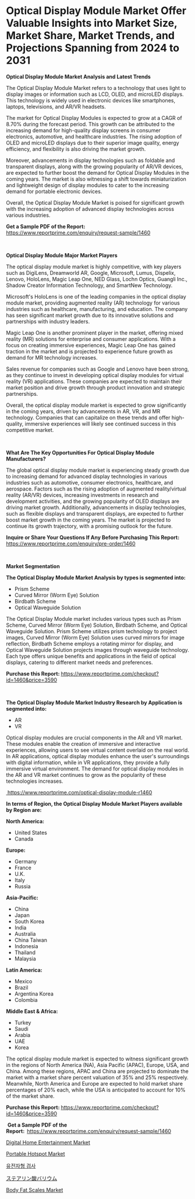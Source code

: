 <p><h1>Optical Display Module Market Offer Valuable Insights into Market Size, Market Share, Market Trends, and Projections Spanning from 2024 to 2031</h1></p><p><strong>Optical Display Module Market Analysis and Latest Trends</strong></p>
<p><p>The Optical Display Module Market refers to a technology that uses light to display images or information such as LCD, OLED, and microLED displays. This technology is widely used in electronic devices like smartphones, laptops, televisions, and AR/VR headsets.</p><p>The market for Optical Display Modules is expected to grow at a CAGR of 8.70% during the forecast period. This growth can be attributed to the increasing demand for high-quality display screens in consumer electronics, automotive, and healthcare industries. The rising adoption of OLED and microLED displays due to their superior image quality, energy efficiency, and flexibility is also driving the market growth.</p><p>Moreover, advancements in display technologies such as foldable and transparent displays, along with the growing popularity of AR/VR devices, are expected to further boost the demand for Optical Display Modules in the coming years. The market is also witnessing a shift towards miniaturization and lightweight design of display modules to cater to the increasing demand for portable electronic devices.</p><p>Overall, the Optical Display Module Market is poised for significant growth with the increasing adoption of advanced display technologies across various industries.</p></p>
<p><strong>Get a Sample PDF of the Report:&nbsp;</strong> <a href="https://www.reportprime.com/enquiry/request-sample/1460">https://www.reportprime.com/enquiry/request-sample/1460</a></p>
<p>&nbsp;</p>
<p><strong>Optical Display Module Major Market Players</strong></p>
<p><p>The optical display module market is highly competitive, with key players such as DigiLens, Dreamworld AR, Google, Microsoft, Lumus, Dispelix, Lenovo, HoloLens, Magic Leap One, NED Glass, Lochn Optics, Guangli Inc., Shadow Creator Information Technology, and SmartNew Technology.</p><p>Microsoft's HoloLens is one of the leading companies in the optical display module market, providing augmented reality (AR) technology for various industries such as healthcare, manufacturing, and education. The company has seen significant market growth due to its innovative solutions and partnerships with industry leaders.</p><p>Magic Leap One is another prominent player in the market, offering mixed reality (MR) solutions for enterprise and consumer applications. With a focus on creating immersive experiences, Magic Leap One has gained traction in the market and is projected to experience future growth as demand for MR technology increases.</p><p>Sales revenue for companies such as Google and Lenovo have been strong, as they continue to invest in developing optical display modules for virtual reality (VR) applications. These companies are expected to maintain their market position and drive growth through product innovation and strategic partnerships.</p><p>Overall, the optical display module market is expected to grow significantly in the coming years, driven by advancements in AR, VR, and MR technology. Companies that can capitalize on these trends and offer high-quality, immersive experiences will likely see continued success in this competitive market.</p></p>
<p>&nbsp;</p>
<p><strong>What Are The Key Opportunities For Optical Display Module Manufacturers?</strong></p>
<p><p>The global optical display module market is experiencing steady growth due to increasing demand for advanced display technologies in various industries such as automotive, consumer electronics, healthcare, and aerospace. Factors such as the rising adoption of augmented reality/virtual reality (AR/VR) devices, increasing investments in research and development activities, and the growing popularity of OLED displays are driving market growth. Additionally, advancements in display technologies, such as flexible displays and transparent displays, are expected to further boost market growth in the coming years. The market is projected to continue its growth trajectory, with a promising outlook for the future.</p></p>
<p><strong>Inquire or Share Your Questions If Any Before Purchasing This Report:</strong> <a href="https://www.reportprime.com/enquiry/pre-order/1460">https://www.reportprime.com/enquiry/pre-order/1460</a></p>
<p>&nbsp;</p>
<p><strong>Market Segmentation</strong></p>
<p><strong>The Optical Display Module Market Analysis by types is segmented into:</strong></p>
<p><ul><li>Prism Scheme</li><li>Curved Mirror (Worm Eye) Solution</li><li>Birdbath Scheme</li><li>Optical Waveguide Solution</li></ul></p>
<p><p>The Optical Display Module market includes various types such as Prism Scheme, Curved Mirror (Worm Eye) Solution, Birdbath Scheme, and Optical Waveguide Solution. Prism Scheme utilizes prism technology to project images, Curved Mirror (Worm Eye) Solution uses curved mirrors for image reflection, Birdbath Scheme employs a rotating mirror for display, and Optical Waveguide Solution projects images through waveguide technology. Each type offers unique benefits and applications in the field of optical displays, catering to different market needs and preferences.</p></p>
<p><strong>Purchase this Report:&nbsp;</strong><a href="https://www.reportprime.com/checkout?id=1460&price=3590">https://www.reportprime.com/checkout?id=1460&price=3590</a></p>
<p>&nbsp;</p>
<p><strong>The Optical Display Module Market Industry Research by Application is segmented into:</strong></p>
<p><ul><li>AR</li><li>VR</li></ul></p>
<p><p>Optical display modules are crucial components in the AR and VR market. These modules enable the creation of immersive and interactive experiences, allowing users to see virtual content overlaid on the real world. In AR applications, optical display modules enhance the user's surroundings with digital information, while in VR applications, they provide a fully immersive virtual environment. The demand for optical display modules in the AR and VR market continues to grow as the popularity of these technologies increases.</p></p>
<p><a href="https://www.reportprime.com/optical-display-module-r1460">&nbsp;https://www.reportprime.com/optical-display-module-r1460</a></p>
<p><strong>In terms of Region, the Optical Display Module Market Players available by Region are:</strong></p>
<p>
    <p> <strong> North America: </strong>
        <ul>
            <li>United States</li>
            <li>Canada</li>
        </ul>
        </p> 
    <p> <strong> Europe: </strong>
        <ul>
            <li>Germany</li>
            <li>France</li>
            <li>U.K.</li>
            <li>Italy</li>
            <li>Russia</li>
        </ul>
        </p> 
    <p> <strong> Asia-Pacific: </strong>
        <ul>
            <li>China</li>
            <li>Japan</li>
            <li>South Korea</li>
            <li>India</li>
            <li>Australia</li>
            <li>China Taiwan</li>
            <li>Indonesia</li>
            <li>Thailand</li>
            <li>Malaysia</li>
        </ul>
        </p> 
    <p> <strong> Latin America: </strong>
        <ul>
            <li>Mexico</li>
            <li>Brazil</li>
            <li>Argentina Korea</li>
            <li>Colombia</li>
        </ul>
        </p> 
    <p> <strong> Middle East & Africa: </strong>
        <ul>
            <li>Turkey</li>
            <li>Saudi</li>
            <li>Arabia</li>
            <li>UAE</li>
            <li>Korea</li>
        </ul>
    </p>
    </p>
<p><p>The optical display module market is expected to witness significant growth in the regions of North America (NA), Asia Pacific (APAC), Europe, USA, and China. Among these regions, APAC and China are projected to dominate the market with a market share percent valuation of 35% and 25% respectively. Meanwhile, North America and Europe are expected to hold market share percentages of 20% each, while the USA is anticipated to account for 10% of the market share.</p></p>
<p><strong>Purchase this Report: </strong><a href="https://www.reportprime.com/checkout?id=1460&price=3590">https://www.reportprime.com/checkout?id=1460&price=3590</a></p>
<p>&nbsp;<strong>Get a Sample PDF of the Report:&nbsp;&nbsp;</strong><a href="https://www.reportprime.com/enquiry/request-sample/1460">https://www.reportprime.com/enquiry/request-sample/1460</a></p>
<p><strong></strong></p>
<p><p><a href="https://issuu.com/reportprime-2/docs/digital-home-entertainment-market-size-2030.pptx">Digital Home Entertainment Market</a></p><p><a href="https://github.com/Airanohannonzb68e5pb53oc1/Market-Research-Report-List-2/blob/main/portable-hotspot-market.md">Portable Hotspot Market</a></p><p><a href="https://github.com/JeromeRtyau89966/Market-Research-Report-List-1/blob/main/627181968672.md">유전자형 검사</a></p><p><a href="https://github.com/AriMuller2009/Market-Research-Report-List-1/blob/main/450027771197.md">ステアリン酸バリウム</a></p><p><a href="https://issuu.com/reportprime-2/docs/body-fat-scales-market-size-2030.pptx">Body Fat Scales Market</a></p></p>